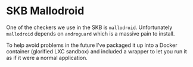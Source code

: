 # SKB Mallodroid

One of the checkers we use in the SKB is `mallodroid`.
Unfortunately `mallodroid` depends on `androguard` which is a massive pain to install.

To help avoid problems in the future I've packaged it up into a Docker container (glorified LXC sandbox) and included a wrapper to let you run it as if it were a normal application.


